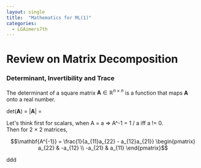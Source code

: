 ```yaml
---
layout: single
title:  "Mathematics for ML(1)"
categories:
  - LGAimers7th
---
```


# Review on Matrix Decomposition

### Determinant, Invertibility and Trace
The determinant of a square matrix $\mathbf{A} \in \mathbb{R}^{n \times n}$ is a function that maps $\mathbf{A}$ onto a real number.

det($\mathbf{A}$) = $\left\lvert \mathbf{A} \right\rvert$ = 

Let's think first for scalars, when A = a => A^-1 = 1 / a iff a != 0.  
Then for 2 $\times$ 2 matrices, 

$$\mathbf{A^{-1}} = \frac{1}{a_{11}a_{22} - a_{12}a_{21}} 
\begin{pmatrix} 
a_{22} & -a_{12} \\ 
-a_{21} & a_{11} 
\end{pmatrix}$$

ddd
